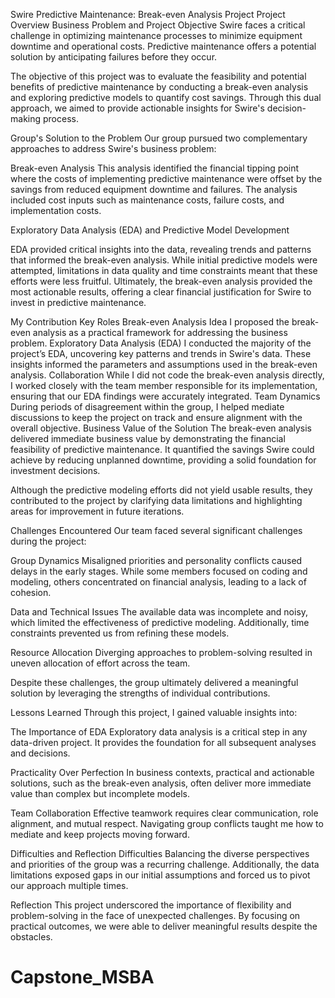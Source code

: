 Swire Predictive Maintenance: Break-even Analysis Project
Project Overview
Business Problem and Project Objective
Swire faces a critical challenge in optimizing maintenance processes to minimize equipment downtime and operational costs. Predictive maintenance offers a potential solution by anticipating failures before they occur.

The objective of this project was to evaluate the feasibility and potential benefits of predictive maintenance by conducting a break-even analysis and exploring predictive models to quantify cost savings. Through this dual approach, we aimed to provide actionable insights for Swire's decision-making process.

Group's Solution to the Problem
Our group pursued two complementary approaches to address Swire's business problem:

Break-even Analysis
This analysis identified the financial tipping point where the costs of implementing predictive maintenance were offset by the savings from reduced equipment downtime and failures. The analysis included cost inputs such as maintenance costs, failure costs, and implementation costs.

Exploratory Data Analysis (EDA) and Predictive Model Development

EDA provided critical insights into the data, revealing trends and patterns that informed the break-even analysis.
While initial predictive models were attempted, limitations in data quality and time constraints meant that these efforts were less fruitful.
Ultimately, the break-even analysis provided the most actionable results, offering a clear financial justification for Swire to invest in predictive maintenance.

My Contribution
Key Roles
Break-even Analysis Idea
I proposed the break-even analysis as a practical framework for addressing the business problem.
Exploratory Data Analysis (EDA)
I conducted the majority of the project’s EDA, uncovering key patterns and trends in Swire's data. These insights informed the parameters and assumptions used in the break-even analysis.
Collaboration
While I did not code the break-even analysis directly, I worked closely with the team member responsible for its implementation, ensuring that our EDA findings were accurately integrated.
Team Dynamics
During periods of disagreement within the group, I helped mediate discussions to keep the project on track and ensure alignment with the overall objective.
Business Value of the Solution
The break-even analysis delivered immediate business value by demonstrating the financial feasibility of predictive maintenance. It quantified the savings Swire could achieve by reducing unplanned downtime, providing a solid foundation for investment decisions.

Although the predictive modeling efforts did not yield usable results, they contributed to the project by clarifying data limitations and highlighting areas for improvement in future iterations.

Challenges Encountered
Our team faced several significant challenges during the project:

Group Dynamics
Misaligned priorities and personality conflicts caused delays in the early stages. While some members focused on coding and modeling, others concentrated on financial analysis, leading to a lack of cohesion.

Data and Technical Issues
The available data was incomplete and noisy, which limited the effectiveness of predictive modeling. Additionally, time constraints prevented us from refining these models.

Resource Allocation
Diverging approaches to problem-solving resulted in uneven allocation of effort across the team.

Despite these challenges, the group ultimately delivered a meaningful solution by leveraging the strengths of individual contributions.

Lessons Learned
Through this project, I gained valuable insights into:

The Importance of EDA
Exploratory data analysis is a critical step in any data-driven project. It provides the foundation for all subsequent analyses and decisions.

Practicality Over Perfection
In business contexts, practical and actionable solutions, such as the break-even analysis, often deliver more immediate value than complex but incomplete models.

Team Collaboration
Effective teamwork requires clear communication, role alignment, and mutual respect. Navigating group conflicts taught me how to mediate and keep projects moving forward.

Difficulties and Reflection
Difficulties
Balancing the diverse perspectives and priorities of the group was a recurring challenge. Additionally, the data limitations exposed gaps in our initial assumptions and forced us to pivot our approach multiple times.

Reflection
This project underscored the importance of flexibility and problem-solving in the face of unexpected challenges. By focusing on practical outcomes, we were able to deliver meaningful results despite the obstacles.

# Capstone_MSBA
